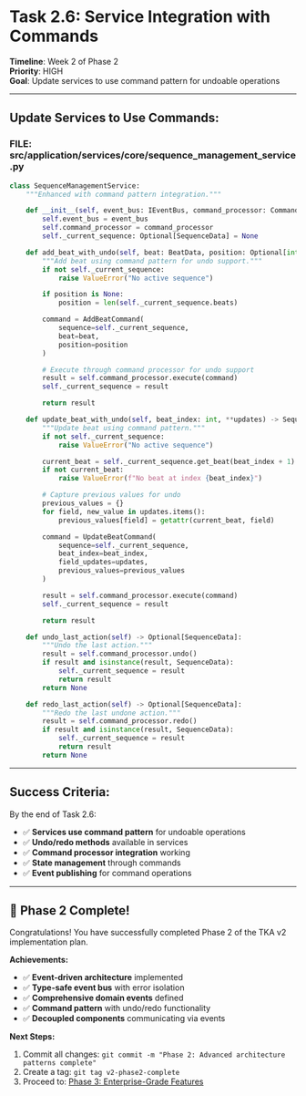# **Task 2.6: Service Integration with Commands**

**Timeline**: Week 2 of Phase 2  
**Priority**: HIGH  
**Goal**: Update services to use command pattern for undoable operations

---

## **Update Services to Use Commands:**

### **FILE: src/application/services/core/sequence_management_service.py**

```python
class SequenceManagementService:
    """Enhanced with command pattern integration."""

    def __init__(self, event_bus: IEventBus, command_processor: CommandProcessor):
        self.event_bus = event_bus
        self.command_processor = command_processor
        self._current_sequence: Optional[SequenceData] = None

    def add_beat_with_undo(self, beat: BeatData, position: Optional[int] = None) -> SequenceData:
        """Add beat using command pattern for undo support."""
        if not self._current_sequence:
            raise ValueError("No active sequence")

        if position is None:
            position = len(self._current_sequence.beats)

        command = AddBeatCommand(
            sequence=self._current_sequence,
            beat=beat,
            position=position
        )

        # Execute through command processor for undo support
        result = self.command_processor.execute(command)
        self._current_sequence = result

        return result

    def update_beat_with_undo(self, beat_index: int, **updates) -> SequenceData:
        """Update beat using command pattern."""
        if not self._current_sequence:
            raise ValueError("No active sequence")

        current_beat = self._current_sequence.get_beat(beat_index + 1)  # beat_number is 1-indexed
        if not current_beat:
            raise ValueError(f"No beat at index {beat_index}")

        # Capture previous values for undo
        previous_values = {}
        for field, new_value in updates.items():
            previous_values[field] = getattr(current_beat, field)

        command = UpdateBeatCommand(
            sequence=self._current_sequence,
            beat_index=beat_index,
            field_updates=updates,
            previous_values=previous_values
        )

        result = self.command_processor.execute(command)
        self._current_sequence = result

        return result

    def undo_last_action(self) -> Optional[SequenceData]:
        """Undo the last action."""
        result = self.command_processor.undo()
        if result and isinstance(result, SequenceData):
            self._current_sequence = result
            return result
        return None

    def redo_last_action(self) -> Optional[SequenceData]:
        """Redo the last undone action."""
        result = self.command_processor.redo()
        if result and isinstance(result, SequenceData):
            self._current_sequence = result
            return result
        return None
```

---

## **Success Criteria:**

By the end of Task 2.6:

- ✅ **Services use command pattern** for undoable operations
- ✅ **Undo/redo methods** available in services
- ✅ **Command processor integration** working
- ✅ **State management** through commands
- ✅ **Event publishing** for command operations

---

## **🎉 Phase 2 Complete!**

Congratulations! You have successfully completed Phase 2 of the TKA v2 implementation plan.

**Achievements:**

- ✅ **Event-driven architecture** implemented
- ✅ **Type-safe event bus** with error isolation
- ✅ **Comprehensive domain events** defined
- ✅ **Command pattern** with undo/redo functionality
- ✅ **Decoupled components** communicating via events

**Next Steps:**

1. Commit all changes: `git commit -m "Phase 2: Advanced architecture patterns complete"`
2. Create a tag: `git tag v2-phase2-complete`
3. Proceed to: [Phase 3: Enterprise-Grade Features](../../phase3_enterprise_features/week1_cross_language_api/01_rest_api_layer.md)
